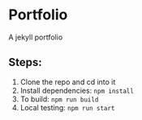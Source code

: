 # Portfolio

A jekyll portfolio

## Steps:
1. Clone the repo and cd into it
2. Install dependencies: `npm install`
3. To build: `npm run build`
4. Local testing: `npm run start`


